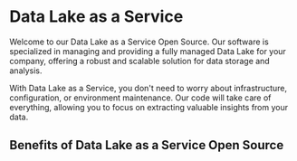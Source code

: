 <!-- About the Service -->
# Data Lake as a Service

Welcome to our Data Lake as a Service Open Source. Our software is specialized in managing and providing a fully managed Data Lake for your company, offering a robust and scalable solution for data storage and analysis.

With Data Lake as a Service, you don't need to worry about infrastructure, configuration, or environment maintenance. Our code will take care of everything, allowing you to focus on extracting valuable insights from your data.

<!-- Benefits -->
## Benefits of Data Lake as a Service Open Source